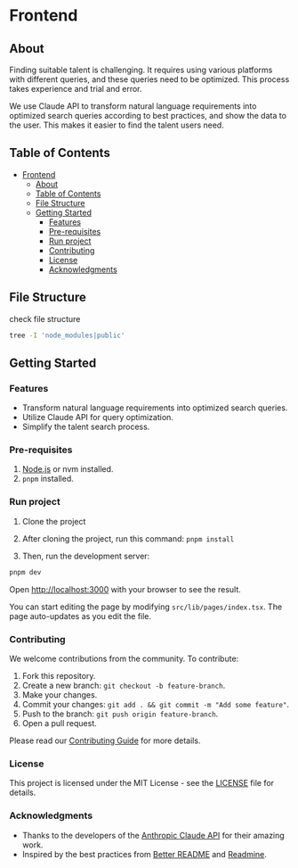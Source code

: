 # Frontend

## About

Finding suitable talent is challenging. It requires using various platforms with different queries, and these queries need to be optimized. This process takes experience and trial and error.

We use Claude API to transform natural language requirements into optimized search queries according to best practices, and show the data to the user. This makes it easier to find the talent users need.

## Table of Contents

- [Frontend](#frontend)
  - [About](#about)
  - [Table of Contents](#table-of-contents)
  - [File Structure](#file-structure)
  - [Getting Started](#getting-started)
    - [Features](#features)
    - [Pre-requisites](#pre-requisites)
    - [Run project](#run-project)
    - [Contributing](#contributing)
    - [License](#license)
    - [Acknowledgments](#acknowledgments)

## File Structure

check file structure

```bash
tree -I 'node_modules|public'
```

## Getting Started

### Features

- Transform natural language requirements into optimized search queries.
- Utilize Claude API for query optimization.
- Simplify the talent search process.

### Pre-requisites

1. [Node.js](https://nodejs.org/en/) or nvm installed.
2. `pnpm` installed.

### Run project

1. Clone the project

2. After cloning the project, run this command:  `pnpm install`

3. Then, run the development server:

```bash
pnpm dev
```

Open [http://localhost:3000](http://localhost:3000) with your browser to see the result.

You can start editing the page by modifying `src/lib/pages/index.tsx`. The page auto-updates as you edit the file.

### Contributing

We welcome contributions from the community. To contribute:

1. Fork this repository.
2. Create a new branch: `git checkout -b feature-branch`.
3. Make your changes.
4. Commit your changes: `git add . && git commit -m "Add some feature"`.
5. Push to the branch: `git push origin feature-branch`.
6. Open a pull request.

Please read our [Contributing Guide](link-to-contributing-guide) for more details.

### License

This project is licensed under the MIT License - see the [LICENSE](LICENSE) file for details.

### Acknowledgments

- Thanks to the developers of the [Anthropic Claude API](https://www.anthropic.com/api) for their amazing work.
- Inspired by the best practices from [Better README](https://github.com/schultyy/better-readme) and [Readmine](https://github.com/mhucka/readmine).



